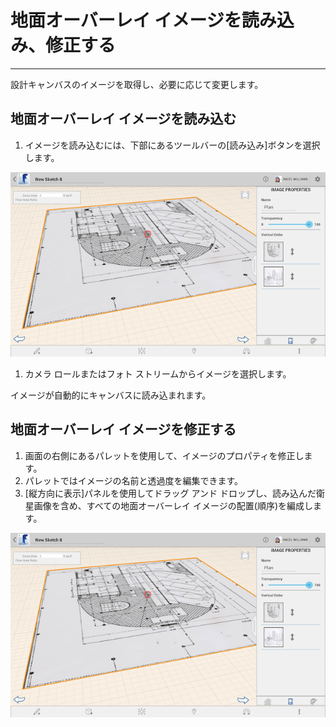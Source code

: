 

# 地面オーバーレイ イメージを読み込み、修正する

---

設計キャンバスのイメージを取得し、必要に応じて変更します。

## 地面オーバーレイ イメージを読み込む

1. イメージを読み込むには、下部にあるツールバーの[読み込み]ボタンを選択します。

![](Images/GUID-5A916F7D-CD16-4BB9-B2C4-6196393FA7EA-low.png)

1. カメラ ロールまたはフォト ストリームからイメージを選択します。

イメージが自動的にキャンバスに読み込まれます。

## 地面オーバーレイ イメージを修正する

1. 画面の右側にあるパレットを使用して、イメージのプロパティを修正します。
2. パレットではイメージの名前と透過度を編集できます。
3. [縦方向に表示]パネルを使用してドラッグ アンド ドロップし、読み込んだ衛星画像を含め、すべての地面オーバーレイ イメージの配置(順序)を編成します。

![](Images/GUID-5A916F7D-CD16-4BB9-B2C4-6196393FA7EA-low.png)

